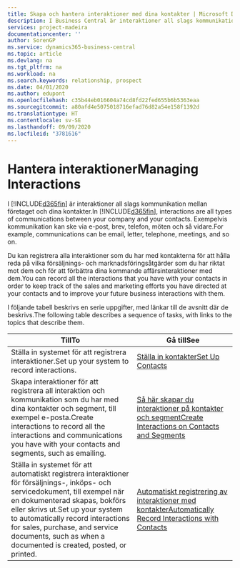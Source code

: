 ```yaml
---
title: Skapa och hantera interaktioner med dina kontakter | Microsoft Docs
description: I Business Central är interaktioner all slags kommunikation mellan företaget och dina kontakter. Exempelvis kommunikation kan ske via e-post, brev, telefon, möten och så vidare.
services: project-madeira
documentationcenter: ''
author: SorenGP
ms.service: dynamics365-business-central
ms.topic: article
ms.devlang: na
ms.tgt_pltfrm: na
ms.workload: na
ms.search.keywords: relationship, prospect
ms.date: 04/01/2020
ms.author: edupont
ms.openlocfilehash: c35b44eb016604a74cd8fd22fed655b6b5363eaa
ms.sourcegitcommit: a80afd4e5075018716efad76d82a54e158f1392d
ms.translationtype: HT
ms.contentlocale: sv-SE
ms.lasthandoff: 09/09/2020
ms.locfileid: "3781616"
---
```

# <a name="managing-interactions"></a><span data-ttu-id="c8247-104">Hantera interaktioner</span><span class="sxs-lookup"><span data-stu-id="c8247-104">Managing Interactions</span></span>
<span data-ttu-id="c8247-105">I [!INCLUDE[d365fin](includes/d365fin_md.md)] är interaktioner all slags kommunikation mellan företaget och dina kontakter.</span><span class="sxs-lookup"><span data-stu-id="c8247-105">In [!INCLUDE[d365fin](includes/d365fin_md.md)], interactions are all types of communications between your company and your contacts.</span></span> <span data-ttu-id="c8247-106">Exempelvis kommunikation kan ske via e-post, brev, telefon, möten och så vidare.</span><span class="sxs-lookup"><span data-stu-id="c8247-106">For example, communications can be email, letter, telephone, meetings, and so on.</span></span>

<span data-ttu-id="c8247-107">Du kan registrera alla interaktioner som du har med kontakterna för att hålla reda på vilka försäljnings- och marknadsföringsåtgärder som du har riktat mot dem och för att förbättra dina kommande affärsinteraktioner med dem.</span><span class="sxs-lookup"><span data-stu-id="c8247-107">You can record all the interactions that you have with your contacts in order to keep track of the sales and marketing efforts you have directed at your contacts and to improve your future business interactions with them.</span></span>

<span data-ttu-id="c8247-108">I följande tabell beskrivs en serie uppgifter, med länkar till de avsnitt där de beskrivs.</span><span class="sxs-lookup"><span data-stu-id="c8247-108">The following table describes a sequence of tasks, with links to the topics that describe them.</span></span>

| <span data-ttu-id="c8247-109">Till</span><span class="sxs-lookup"><span data-stu-id="c8247-109">To</span></span> | <span data-ttu-id="c8247-110">Gå till</span><span class="sxs-lookup"><span data-stu-id="c8247-110">See</span></span> |
| --- | --- |
| <span data-ttu-id="c8247-111">Ställa in systemet för att registrera interaktioner.</span><span class="sxs-lookup"><span data-stu-id="c8247-111">Set up your system to record interactions.</span></span> |[<span data-ttu-id="c8247-112">Ställa in kontakter</span><span class="sxs-lookup"><span data-stu-id="c8247-112">Set Up Contacts</span></span>](marketing-setup-contacts.md) |
|<span data-ttu-id="c8247-113">Skapa interaktioner för att registrera all interaktion och kommunikation som du har med dina kontakter och segment, till exempel e-posta.</span><span class="sxs-lookup"><span data-stu-id="c8247-113">Create interactions to record all the interactions and communications you have with your contacts and segments, such as emailing.</span></span>|[<span data-ttu-id="c8247-114">Så här skapar du interaktioner på kontakter och segment</span><span class="sxs-lookup"><span data-stu-id="c8247-114">Create Interactions on Contacts and Segments</span></span>](marketing-how-create-interactions.md)|
|<span data-ttu-id="c8247-115">Ställa in systemet för att automatiskt registrera interaktioner för försäljnings-, inköps- och servicedokument, till exempel när en dokumenterad skapas, bokförs eller skrivs ut.</span><span class="sxs-lookup"><span data-stu-id="c8247-115">Set up your system to automatically record interactions for sales, purchase, and service documents, such as when a documented is created, posted, or printed.</span></span>|[<span data-ttu-id="c8247-116">Automatiskt registrering av interaktioner med kontakter</span><span class="sxs-lookup"><span data-stu-id="c8247-116">Automatically Record Interactions with Contacts</span></span>](marketing-auto-record-interactions.md)|
